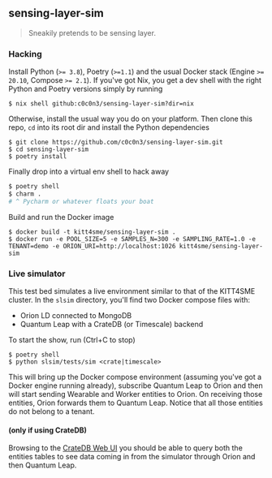 sensing-layer-sim
-------------------
> Sneakily pretends to be sensing layer.


### Hacking

Install Python (`>= 3.8`), Poetry (`>=1.1`) and the usual Docker
stack (Engine `>= 20.10`, Compose `>= 2.1`). If you've got Nix, you
get a dev shell with the right Python and Poetry versions simply by
running

```console
$ nix shell github:c0c0n3/sensing-layer-sim?dir=nix
```

Otherwise, install the usual way you do on your platform. Then clone
this repo, `cd` into its root dir and install the Python dependencies

```console
$ git clone https://github.com/c0c0n3/sensing-layer-sim.git
$ cd sensing-layer-sim
$ poetry install
```

Finally drop into a virtual env shell to hack away

```bash
$ poetry shell
$ charm .
# ^ Pycharm or whatever floats your boat
```

Build and run the Docker image

```console
$ docker build -t kitt4sme/sensing-layer-sim .
$ docker run -e POOL_SIZE=5 -e SAMPLES_N=300 -e SAMPLING_RATE=1.0 -e TENANT=demo -e ORION_URI=http://localhost:1026 kitt4sme/sensing-layer-sim
```

### Live simulator

This test bed simulates a live environment similar
to that of the KITT4SME cluster. In the `slsim` directory, you'll find
two Docker compose files with:

* Orion LD connected to MongoDB
* Quantum Leap with a CrateDB (or Timescale) backend

To start the show, run (Ctrl+C to stop)

```console
$ poetry shell
$ python slsim/tests/sim <crate|timescale>
```

This will bring up the Docker compose environment (assuming you've
got a Docker engine running already), subscribe Quantum Leap to Orion
and then will start sending Wearable and Worker entities to Orion.
On receiving those entities, Orion forwards them to Quantum Leap.
Notice that all those entities do not belong to a tenant.

#### (only if using CrateDB)

Browsing to the [CrateDB Web UI](http://localhost:4200) you should 
be able to query both the entities tables to see data coming in 
from the simulator through Orion and then Quantum Leap.
